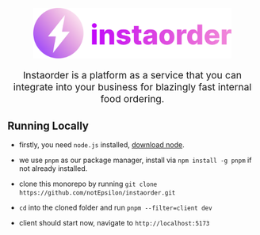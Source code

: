 <!-- # Instaorder -->

<p align="center">
<img width="400" src="apps/client/src/assets/gh-logo.svg" alt="instaorder_logo" />
</p>

<p style="font-size: 1.2rem;" align="center">
Instaorder is a platform as a service that you can integrate into your business for blazingly fast internal food ordering.
</p>

## Running Locally

- firstly, you need `node.js` installed, [download node](https://nodejs.org).

- we use `pnpm` as our package manager, install via `npm install -g pnpm` if not already installed.

- clone this monorepo by running `git clone https://github.com/notEpsilon/instaorder.git`

- `cd` into the cloned folder and run `pnpm --filter=client dev`

- client should start now, navigate to `http://localhost:5173`
